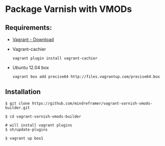 # Package Varnish with VMODs


## Requirements:

  - [Vagrant - Download](http://downloads.vagrantup.com/)
  - Vagrant-cachier

      `vagrant plugin install vagrant-cachier`

  - Ubuntu 12.04 box

      `vagrant box add precise64 http://files.vagrantup.com/precise64.box`

## Installation
    $ git clone https://github.com/mindreframer/vagrant-varnish-vmods-builder.git

    $ cd vagrant-varnish-vmods-builder

    # will install vagrant plugins
    $ sh/update-plugins

    $ vagrant up box1
